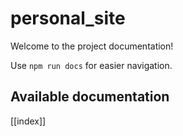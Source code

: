 # personal_site

Welcome to the project documentation!

Use `npm run docs` for easier navigation.

## Available documentation

[[index]]
